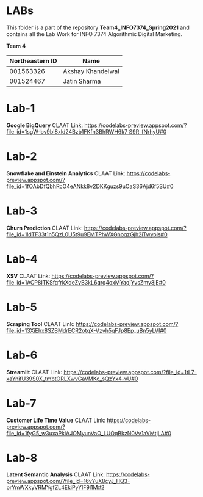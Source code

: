 # LABs

This folder is a part of the repository **Team4_INFO7374_Spring2021** and contains all the Lab Work for INFO 7374 Algorithmic Digital Marketing.

**Team 4** 

| Northeastern ID | Name
| --- | --- 
|001563326 | Akshay Khandelwal
|001524467 | Jatin Sharma 

# Lab-1
**Google BigQuery**
CLAAT Link: https://codelabs-preview.appspot.com/?file_id=1sgW-bv9bI8xld24Bzb1FKfn3BhRWH6k7_S9R_fNrhyU#0

# Lab-2
**Snowflake and Einstein Analytics**
CLAAT Link: https://codelabs-preview.appspot.com/?file_id=1fOAbDfQbhRcO4eANkk8v2DKKguzs9uOaS36Ajd6f5SU#0

# Lab-3
**Churn Prediction**
CLAAT Link: https://codelabs-preview.appspot.com/?file_id=1ldTF33t1n5QzL0U5t9u9EMTPhWXGhoqzGjh2iTwyols#0

# Lab-4
**XSV**
CLAAT Link: https://codelabs-preview.appspot.com/?file_id=1ACP8ITKSfqfrkXdeZvB3kL6qrq4oxMYaqjYvsZmv8jE#0

# Lab-5
**Scraping Tool**
CLAAT Link: https://codelabs-preview.appspot.com/?file_id=13XiEhx8SZBMdrECR2otqX-Vzvh5qFJp8Ep_uBn5yLVI#0

# Lab-6
**Streamlit**
CLAAT Link:  https://codelabs-preview.appspot.com/?file_id=1tL7-xaYnifU39S0X_tmbtORLXwvGaVMKc_sQzYx4-vU#0

# Lab-7
**Customer Life Time Value**
CLAAT Link: https://codelabs-preview.appspot.com/?file_id=1fyG5_w3uxaPkIAJOMyunVaO_LUOqBkzN0Vv1aVMtjLA#0

# Lab-8
**Latent Semantic Analysis**
CLAAT Link: https://codelabs-preview.appspot.com/?file_id=16vYuX8cyJ_HQ3-prYmWXkyVRMYgfZL4EkiPyYlF9l1M#2


